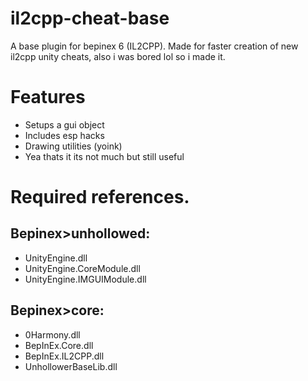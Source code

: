 # il2cpp-cheat-base
A base plugin for bepinex 6 (IL2CPP). Made for faster creation of new il2cpp unity cheats, also i was bored lol so i made it.

# Features
- Setups a gui object
- Includes esp hacks
- Drawing utilities (yoink)
- Yea thats it its not much but still useful

# Required references.
 ## Bepinex>unhollowed:
   - UnityEngine.dll
   - UnityEngine.CoreModule.dll
   - UnityEngine.IMGUIModule.dll
 ## Bepinex>core:
   - 0Harmony.dll
   - BepInEx.Core.dll
   - BepInEx.IL2CPP.dll
   - UnhollowerBaseLib.dll



